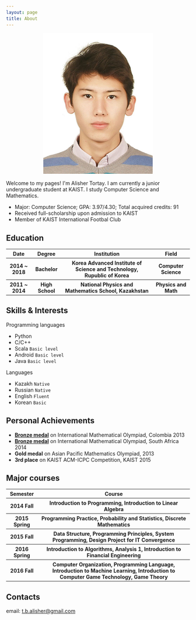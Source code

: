 ```yaml
---
layout: page
title: About
---
```


<center>
	<img src="/assets/pictures/avatar.jpg" alt="Self" style="width: 300px;"/>
</center>

<!--
<p class="message">
  Hey there! This page is included as an example. Feel free to customize it for your own use upon downloading. Carry on!
</p>
-->

Welcome to my pages! I'm Alisher Tortay. I am currently a junior undergraduate student at KAIST. I study Computer Science and Mathematics.

* Major: Computer Science; GPA: 3.97/4.30; Total acquired credits: 91
* Received full-scholarship upon admission to KAIST
* Member of KAIST International Footbal Club

## Education
<table>
	<thead>
		<tr>
			<th>Date</th>
			<th>Degree</th>
			<th>Institution</th>
			<th>Field</th>
		</tr>
	</thead>
	<tbody>
		<tr>
			<th>2014 ~ 2018</th>
			<th>Bachelor</th>
			<th>Korea Advanced Institute of Science and Technology, Rupublic of Korea</th>
			<th>Computer Science</th>
		</tr>
	</tbody>
	<tbody>
		<tr>
			<th>2011 ~ 2014</th>
			<th>High School</th>
			<th>National Physics and Mathematics School, Kazakhstan</th>
			<th>Physics and Math</th>
		</tr>
	</tbody>
</table>

## Skills & Interests
Programming languages

* Python
* C/C++
* Scala `Basic level`
* Android `Basic level`
* Java `Basic level`

Languages

* Kazakh `Native`
* Russian `Native`
* English `Fluent`
* Korean `Basic`

## Personal Achievements

* [**Bronze medal**](https://www.imo-official.org/participant_r.aspx?id=23507&column=year&order=desc&language=en) on International Mathematical Olympiad, Colombia 2013
* [**Bronze medal**](https://www.imo-official.org/participant_r.aspx?id=23507&column=year&order=desc&language=en) on International Mathematical Olympiad, South Africa 2014
* **Gold medal** on Asian Pacific Mathematics Olympiad, 2013
* **3rd place** on KAIST ACM-ICPC Competition, KAIST 2015

## Major courses

<table>
	<thead>
		<tr>
			<th>Semester</th>
			<th>Course</th>
		</tr>
	</thead>
	<tbody>
		<tr>
			<th>2014 Fall</th>
			<th>Introduction to Programming, Introduction to Linear Algebra</th>
		</tr>
		<tr>
			<th>2015 Spring</th>
			<th>Programming Practice, Probability and Statistics, Discrete Mathematics</th>
		</tr>
		<tr>
			<th>2015 Fall</th>
			<th>Data Structure, Programming Principles, System Programming, Design Project for IT Convergence</th>
		</tr>
		<tr>
			<th>2016 Spring</th>
			<th>Introduction to Algorithms, Analysis 1, Introduction to Financial Engineering</th>
		</tr>
		<tr>
			<th>2016 Fall</th>
			<th>Computer Organization, Programming Language, Introduction to Machine Learning, Introduction to Computer Game Technology, Game Theory</th>
		</tr>
	</tbody>
</table>

## Contacts
email: t.b.alisher@gmail.com
